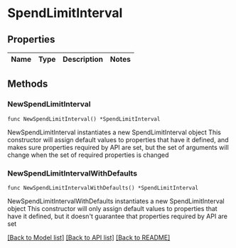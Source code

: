 # SpendLimitInterval

## Properties

Name | Type | Description | Notes
------------ | ------------- | ------------- | -------------

## Methods

### NewSpendLimitInterval

`func NewSpendLimitInterval() *SpendLimitInterval`

NewSpendLimitInterval instantiates a new SpendLimitInterval object
This constructor will assign default values to properties that have it defined,
and makes sure properties required by API are set, but the set of arguments
will change when the set of required properties is changed

### NewSpendLimitIntervalWithDefaults

`func NewSpendLimitIntervalWithDefaults() *SpendLimitInterval`

NewSpendLimitIntervalWithDefaults instantiates a new SpendLimitInterval object
This constructor will only assign default values to properties that have it defined,
but it doesn't guarantee that properties required by API are set


[[Back to Model list]](../README.md#documentation-for-models) [[Back to API list]](../README.md#documentation-for-api-endpoints) [[Back to README]](../README.md)


